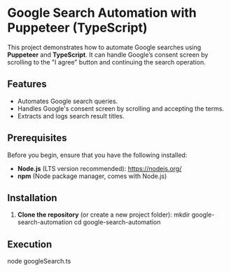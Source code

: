 # Google Search Automation with Puppeteer (TypeScript)

This project demonstrates how to automate Google searches using **Puppeteer** and **TypeScript**. It can handle Google’s consent screen by scrolling to the "I agree" button and continuing the search operation.

## Features
- Automates Google search queries.
- Handles Google's consent screen by scrolling and accepting the terms.
- Extracts and logs search result titles.

## Prerequisites
Before you begin, ensure that you have the following installed:
- **Node.js** (LTS version recommended): https://nodejs.org/
- **npm** (Node package manager, comes with Node.js)

## Installation

1. **Clone the repository** (or create a new project folder):
   mkdir google-search-automation
   cd google-search-automation

## Execution

node googleSearch.ts

